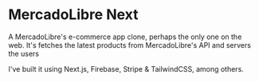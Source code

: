 # MercadoLibre Next

A MercadoLibre's e-commerce app clone, perhaps the only one on the web. It's fetches the latest products from MercadoLibre's API and servers the users


I've built it using Next.js, Firebase, Stripe & TailwindCSS, among others.
